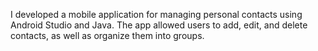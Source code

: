 I developed a mobile application for managing personal contacts using Android Studio and Java. 
The app allowed users to add, edit, and delete contacts, as well as organize them into groups. 
